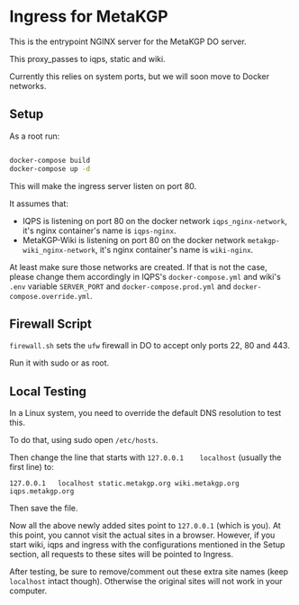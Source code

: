 # Ingress for MetaKGP

This is the entrypoint NGINX server for the MetaKGP DO server.

This proxy_passes to iqps, static and wiki.

Currently this relies on system ports, but we will soon move to Docker networks.

## Setup

As a root run:

```bash

docker-compose build
docker-compose up -d
```

This will make the ingress server listen on port 80.

It assumes that:

- IQPS is listening on port 80 on the docker network `iqps_nginx-network`, it's nginx container's name is `iqps-nginx`.
- MetaKGP-Wiki is listening on port 80 on the docker network `metakgp-wiki_nginx-network`, it's nginx container's name is `wiki-nginx`.

At least make sure those networks are created.
If that is not the case, please change them accordingly in
IQPS's `docker-compose.yml` and
wiki's `.env` variable `SERVER_PORT` and `docker-compose.prod.yml` and `docker-compose.override.yml`.

## Firewall Script

`firewall.sh` sets the `ufw` firewall in DO to accept only ports 22, 80 and 443.

Run it with sudo or as root.

## Local Testing

In a Linux system, you need to override the default DNS resolution to test this.

To do that, using sudo open `/etc/hosts`.

Then change the line that starts with `127.0.0.1    localhost` (usually the first line)
to:

```
127.0.0.1   localhost static.metakgp.org wiki.metakgp.org iqps.metakgp.org
```
Then save the file.

Now all the above newly added sites point to `127.0.0.1` (which is you).
At this point, you cannot visit the actual sites in a browser.
However, if you start wiki, iqps and ingress with the configurations mentioned in the Setup section,
all requests to these sites will be pointed to Ingress.

After testing, be sure to remove/comment out these extra site names (keep `localhost` intact though).
Otherwise the original sites will not work in your computer.


